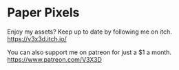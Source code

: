 # Paper Pixels

Enjoy my assets? Keep up to date by following me on itch.
https://v3x3d.itch.io/

You can also support me on patreon for just a $1 a month.
https://www.patreon.com/V3X3D
